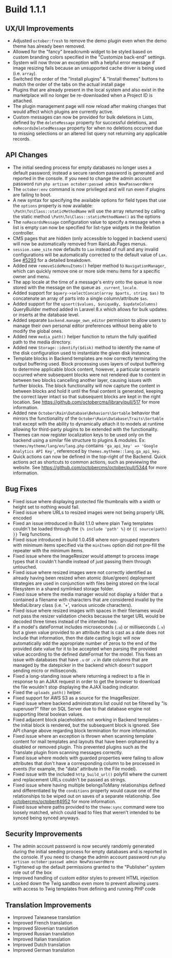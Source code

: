 # Build 1.1.1

## UX/UI Improvements
- Adjusted `october:fresh` to remove the demo plugin even when the demo theme has already been removed.
- Allowed for the "fancy" breadcrumb widget to be styled based on custom branding colors specified in the "Customize back-end" settings.
- System will now throw an exception with a helpful error message if image resizing fails because an unsupported cache driver is being used (i.e. `array`).
- Switched the order of the "Install plugins" & "Install themes" buttons to match the order of the tabs on the actual install page
- Plugins that are already present in the local system and also exist in the marketplace will no longer be re-downloaded when a Project ID is attached.
- The plugin management page will now reload after making changes that would affect which plugins are currently active.
- Custom messages can now be provided for bulk deletions in Lists, defined by the `deleteMessage` property for successful deletions, and `noRecordsDeletedMessage` property for when no deletions occurred due to missing selections or an altered list query not returning any applicable records.

## API Changes
- The initial seeding process for empty databases no longer uses a default password; instead a secure random password is generated and reported in the console. If you need to change the admin account password run `php artisan october:passwd admin NewPasswordHere`
- The `october:env` command is now privileged and will run even if plugins are failing to boot.
- A new syntax for specifying the available options for field types that use the `options` property is now available: `\Path\To\Class::staticMethodName` will use the array returned by calling the static method `\Path\To\Class::staticMethodName()` as the options
- The `noRecordsMessage` configuration value to specify a message when a list is empty can now be specified for list-type widgets in the Relation controller.
- CMS pages that are hidden (only accessible to logged in backend users) will now be automatically removed from RainLab.Pages menus.
- `session.same_site` now defaults to `Lax` instead of null and any invalid configurations will be automatically corrected to the default value of `Lax`. See [#5293](https://github.com/octobercms/october/pull/5293) for a detailed breakdown.
- Added new `removeSideMenuItems()` helper method to `NavigationManager`, which can quickly remove one or more side menu items for a specific owner and menu.
- The app locale at the time of a message's entry onto the queue is now stored with the message on the queue as `_current_locale`.
- Added support for `$query->selectConcat(array $parts, string $as)` to concatenate an array of parts into a single column/attribute `$as`.
- Added support for the `upsert($values, $uniqueBy, $updateColumns)` QueryBuilder method added in Laravel 8.x which allows for bulk updates or inserts at the database level.
- Added separate `backend.manage_own_editor` permission to allow users to manage their own personal editor preferences without being able to modify the global ones.
- Added new `media_path()` helper function to return the fully qualified path to the media directory.
- Added new `Storage::identify($disk)` method to identify the name of the disk configuration used to instantiate the given disk instance.
- Template blocks in Backend templates are now correctly terminating the output buffering used. Block processing uses layers of output buffering to determine applicable block content, however, a particular scenario occurred where subsequent blocks were not rendered due to content in between two blocks cancelling another layer, causing issues with further blocks. The block functionality will now capture the content in between blocks and hold it until the final content is generated, keeping the correct layer intact so that subsequent blocks are kept in the right location. See https://github.com/octobercms/library/pull/517 for more information.
- Added new `October\Rain\Database\Behaviors\Sortable` behavior that mirrors the functionality of the `October\Rain\Database\Traits\Sortable` trait except with the ability to dynamically attach it to models at runtime allowing for third-party plugins to be extended with the functionality.
- Themes can now register localization keys to be used only on the backend using a similar file structure to plugins & modules. Ex: `themes/mytheme/lang/en/lang.php` contains `'ga_api_key' => 'Google Analytics API Key'`, referenced by `themes.mytheme::lang.ga_api_key`.
- Quick actions can now be defined in the top-right of the Backend. Quick actions act as shortcuts to common actions, such as previewing the website. See https://github.com/octobercms/october/pull/5344 for more information.

## Bug Fixes
- Fixed issue where displaying protected file thumbnails with a width or height set to nothing would fail.
- Fixed issue where URLs to resized images were not being properly URL encoded
- Fixed an issue introduced in Build 1.1.0 where plain Twig templates couldn't be loaded through the `{% include 'path' %}` or `{{ source(path) }}` Twig functions.
- Fixed issue introduced in build 1.0.458 where non-grouped repeaters with minimum items specified via the `minItems` option did not pre-fill the repeater with the minimum items.
- Fixed issue where the ImageResizer would attempt to process image types that it couldn't handle instead of just passing them through untouched.
- Fixed issue where resized images were not correctly identified as already having been resized when atomic (blue/green) deployment strategies are used in conjunction with files being stored on the local filesystem in a shared symlinked storage folder.
- Fixed issue where the media manager would not display a folder that a contained a filename with characters that are considered invalid by the MediaLibrary class (i.e. '+', various unicode characters).
- Fixed issue where resized images with spaces in their filenames would not pass the resizer validation checks because the target URL would be decoded three times instead of the intended two.
- If a model's dateFormat includes microseconds (`.u`) or milliseconds (`.v`) but a given value provided to an attribute that is cast as a date does not include that information, then the date casting logic will now automatically add the appropriate number of zeros to the end of the provided date value for it to be accepted when parsing the provided value according to the defined dateFormat for the model. This fixes an issue with databases that have `.u` or `.v` in date columns that are managed by the datepicker in the backend which doesn't support sending micro or milliseconds.
- Fixed a long-standing issue where returning a redirect to a file in response to an AJAX request in order to get the browser to download the file wouldn't stop displaying the AJAX loading indicator.
- Fixed the `uploads_path()` helper.
- Fixed support for AWS S3 as a source for the ImageResizer.
- Fixed issue where backend administrators list could not be filtered by "Is superuser?" filter on SQL Server due to that database engine not supporting literal boolean values.
- Fixed adjacent block placeholders not working in Backend templates - the initial block is rendered, but the subsequent block is ignored. See API change above regarding block termination for more information.
- Fixed issue where an exception is thrown when scanning template content for mail templates and layouts that have been orphaned by a disabled or removed plugin. This prevented plugins such as the Translate plugin from scanning messages correctly.
- Fixed issue where models with guarded properties were failing to allow attributes that don't have a corresponding column to be processed in events (for example, the "data" attribute in the File model).
- Fixed issue with the included `http_build_url()` polyfill where the current and replacement URLs couldn't be passed as strings.
- Fixed issue where having multiple belongsToMany relationships defined and differentiated by the `conditions` property would cause one of the relationships to be wiped out on saves of a separate relationship. See [octobercms/october#4952](https://github.com/octobercms/october/issues/4952) for more information.
- Fixed issue where paths provided to the `theme:sync` command were too loosely matched, which could lead to files that weren't intended to be synced being synced anyways.

## Security Improvements
- The admin account password is now securely randomly generated during the initial seeding process for empty databases and is reported in the console. If you need to change the admin account password run `php artisan october:passwd admin NewPasswordHere`
- Tightened up the default permissions granted to the "Publisher" system role out of the box
- Improved handling of custom editor styles to prevent HTML injection
- Locked down the Twig sandbox even more to prevent allowing users with access to Twig templates from defining and running PHP code

## Translation Improvements
- Improved Taiwanese translation
- Improved French translation
- Improved Slovenian translation
- Improved Russian translation
- Improved Italian translation
- Improved Dutch translation
- Improved German translation